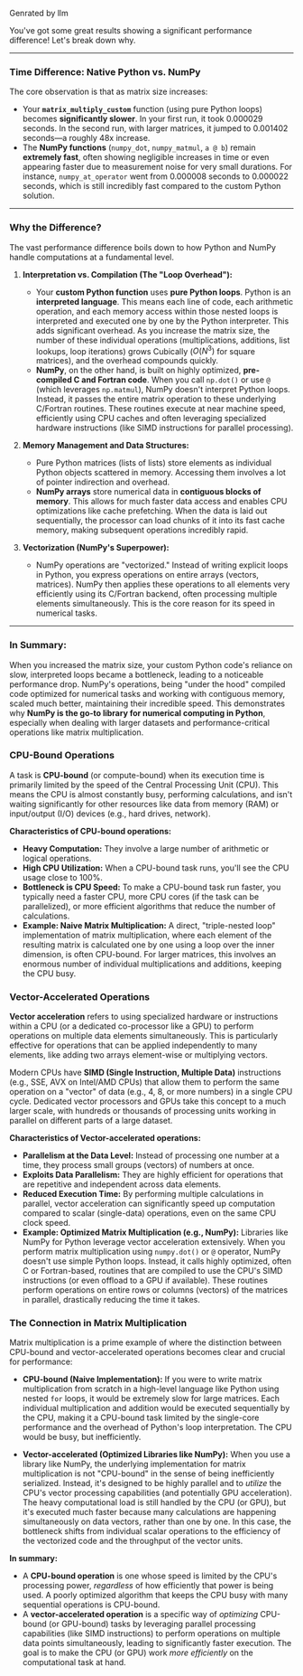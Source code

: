 Genrated by llm

You've got some great results showing a significant performance difference! Let's break down why.

---

### Time Difference: Native Python vs. NumPy

The core observation is that as matrix size increases:

* Your **`matrix_multiply_custom`** function (using pure Python loops) becomes **significantly slower**. In your first run, it took 0.000029 seconds. In the second run, with larger matrices, it jumped to 0.001402 seconds—a roughly 48x increase.
* The **NumPy functions** (`numpy_dot`, `numpy_matmul`, `a @ b`) remain **extremely fast**, often showing negligible increases in time or even appearing faster due to measurement noise for very small durations. For instance, `numpy_at_operator` went from 0.000008 seconds to 0.000022 seconds, which is still incredibly fast compared to the custom Python solution.

---

### Why the Difference?

The vast performance difference boils down to how Python and NumPy handle computations at a fundamental level.

1.  **Interpretation vs. Compilation (The "Loop Overhead"):**
    * Your **custom Python function** uses **pure Python loops**. Python is an **interpreted language**. This means each line of code, each arithmetic operation, and each memory access within those nested loops is interpreted and executed one by one by the Python interpreter. This adds significant overhead. As you increase the matrix size, the number of these individual operations (multiplications, additions, list lookups, loop iterations) grows Cubically ($O(N^3)$ for square matrices), and the overhead compounds quickly.
    * **NumPy**, on the other hand, is built on highly optimized, **pre-compiled C and Fortran code**. When you call `np.dot()` or use `@` (which leverages `np.matmul`), NumPy doesn't interpret Python loops. Instead, it passes the entire matrix operation to these underlying C/Fortran routines. These routines execute at near machine speed, efficiently using CPU caches and often leveraging specialized hardware instructions (like SIMD instructions for parallel processing).

2.  **Memory Management and Data Structures:**
    * Pure Python matrices (lists of lists) store elements as individual Python objects scattered in memory. Accessing them involves a lot of pointer indirection and overhead.
    * **NumPy arrays** store numerical data in **contiguous blocks of memory**. This allows for much faster data access and enables CPU optimizations like cache prefetching. When the data is laid out sequentially, the processor can load chunks of it into its fast cache memory, making subsequent operations incredibly rapid.

3.  **Vectorization (NumPy's Superpower):**
    * NumPy operations are "vectorized." Instead of writing explicit loops in Python, you express operations on entire arrays (vectors, matrices). NumPy then applies these operations to all elements very efficiently using its C/Fortran backend, often processing multiple elements simultaneously. This is the core reason for its speed in numerical tasks.

---

### In Summary:

When you increased the matrix size, your custom Python code's reliance on slow, interpreted loops became a bottleneck, leading to a noticeable performance drop. NumPy's operations, being "under the hood" compiled code optimized for numerical tasks and working with contiguous memory, scaled much better, maintaining their incredible speed. This demonstrates why **NumPy is the go-to library for numerical computing in Python**, especially when dealing with larger datasets and performance-critical operations like matrix multiplication.


### CPU-Bound Operations

A task is **CPU-bound** (or compute-bound) when its execution time is primarily limited by the speed of the Central Processing Unit (CPU). This means the CPU is almost constantly busy, performing calculations, and isn't waiting significantly for other resources like data from memory (RAM) or input/output (I/O) devices (e.g., hard drives, network).

**Characteristics of CPU-bound operations:**

* **Heavy Computation:** They involve a large number of arithmetic or logical operations.
* **High CPU Utilization:** When a CPU-bound task runs, you'll see the CPU usage close to 100%.
* **Bottleneck is CPU Speed:** To make a CPU-bound task run faster, you typically need a faster CPU, more CPU cores (if the task can be parallelized), or more efficient algorithms that reduce the number of calculations.
* **Example: Naive Matrix Multiplication:** A direct, "triple-nested loop" implementation of matrix multiplication, where each element of the resulting matrix is calculated one by one using a loop over the inner dimension, is often CPU-bound. For larger matrices, this involves an enormous number of individual multiplications and additions, keeping the CPU busy.

### Vector-Accelerated Operations

**Vector acceleration** refers to using specialized hardware or instructions within a CPU (or a dedicated co-processor like a GPU) to perform operations on multiple data elements simultaneously. This is particularly effective for operations that can be applied independently to many elements, like adding two arrays element-wise or multiplying vectors.

Modern CPUs have **SIMD (Single Instruction, Multiple Data)** instructions (e.g., SSE, AVX on Intel/AMD CPUs) that allow them to perform the same operation on a "vector" of data (e.g., 4, 8, or more numbers) in a single CPU cycle. Dedicated vector processors and GPUs take this concept to a much larger scale, with hundreds or thousands of processing units working in parallel on different parts of a large dataset.

**Characteristics of Vector-accelerated operations:**

* **Parallelism at the Data Level:** Instead of processing one number at a time, they process small groups (vectors) of numbers at once.
* **Exploits Data Parallelism:** They are highly efficient for operations that are repetitive and independent across data elements.
* **Reduced Execution Time:** By performing multiple calculations in parallel, vector acceleration can significantly speed up computation compared to scalar (single-data) operations, even on the same CPU clock speed.
* **Example: Optimized Matrix Multiplication (e.g., NumPy):** Libraries like NumPy for Python leverage vector acceleration extensively. When you perform matrix multiplication using `numpy.dot()` or `@` operator, NumPy doesn't use simple Python loops. Instead, it calls highly optimized, often C or Fortran-based, routines that are compiled to use the CPU's SIMD instructions (or even offload to a GPU if available). These routines perform operations on entire rows or columns (vectors) of the matrices in parallel, drastically reducing the time it takes.

### The Connection in Matrix Multiplication

Matrix multiplication is a prime example of where the distinction between CPU-bound and vector-accelerated operations becomes clear and crucial for performance:

* **CPU-bound (Naive Implementation):** If you were to write matrix multiplication from scratch in a high-level language like Python using nested `for` loops, it would be extremely slow for large matrices. Each individual multiplication and addition would be executed sequentially by the CPU, making it a CPU-bound task limited by the single-core performance and the overhead of Python's loop interpretation. The CPU would be busy, but inefficiently.

* **Vector-accelerated (Optimized Libraries like NumPy):** When you use a library like NumPy, the underlying implementation for matrix multiplication is not "CPU-bound" in the sense of being inefficiently serialized. Instead, it's designed to be highly parallel and to *utilize* the CPU's vector processing capabilities (and potentially GPU acceleration). The heavy computational load is still handled by the CPU (or GPU), but it's executed much faster because many calculations are happening simultaneously on data vectors, rather than one by one. In this case, the bottleneck shifts from individual scalar operations to the efficiency of the vectorized code and the throughput of the vector units.

**In summary:**

* A **CPU-bound operation** is one whose speed is limited by the CPU's processing power, *regardless* of how efficiently that power is being used. A poorly optimized algorithm that keeps the CPU busy with many sequential operations is CPU-bound.
* A **vector-accelerated operation** is a specific way of *optimizing* CPU-bound (or GPU-bound) tasks by leveraging parallel processing capabilities (like SIMD instructions) to perform operations on multiple data points simultaneously, leading to significantly faster execution. The goal is to make the CPU (or GPU) work *more efficiently* on the computational task at hand.